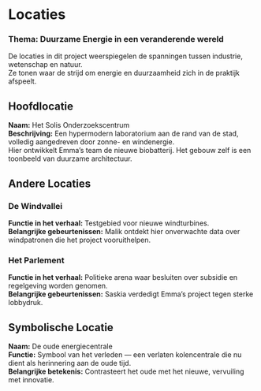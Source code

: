 # Locaties
### Thema: Duurzame Energie in een veranderende wereld

De locaties in dit project weerspiegelen de spanningen tussen industrie, wetenschap en natuur.  
Ze tonen waar de strijd om energie en duurzaamheid zich in de praktijk afspeelt.

## Hoofdlocatie
**Naam:** Het Solis Onderzoekscentrum  
**Beschrijving:** Een hypermodern laboratorium aan de rand van de stad, volledig aangedreven door zonne- en windenergie.  
Hier ontwikkelt Emma’s team de nieuwe biobatterij. Het gebouw zelf is een toonbeeld van duurzame architectuur.

## Andere Locaties
### De Windvallei
**Functie in het verhaal:** Testgebied voor nieuwe windturbines.  
**Belangrijke gebeurtenissen:** Malik ontdekt hier onverwachte data over windpatronen die het project vooruithelpen.

### Het Parlement
**Functie in het verhaal:** Politieke arena waar besluiten over subsidie en regelgeving worden genomen.  
**Belangrijke gebeurtenissen:** Saskia verdedigt Emma’s project tegen sterke lobbydruk.

## Symbolische Locatie
**Naam:** De oude energiecentrale  
**Functie:** Symbool van het verleden — een verlaten kolencentrale die nu dient als herinnering aan de oude tijd.  
**Belangrijke betekenis:** Contrasteert het oude met het nieuwe, vervuiling met innovatie.
